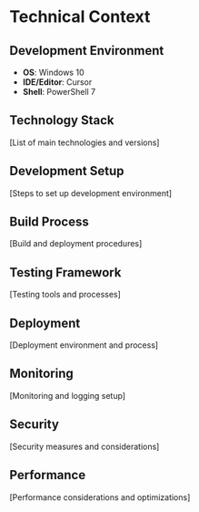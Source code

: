 # Technical Context

## Development Environment
- **OS**: Windows 10
- **IDE/Editor**: Cursor
- **Shell**: PowerShell 7

## Technology Stack
[List of main technologies and versions]

## Development Setup
[Steps to set up development environment]

## Build Process
[Build and deployment procedures]

## Testing Framework
[Testing tools and processes]

## Deployment
[Deployment environment and process]

## Monitoring
[Monitoring and logging setup]

## Security
[Security measures and considerations]

## Performance
[Performance considerations and optimizations] 